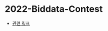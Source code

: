 # 2022-Biddata-Contest
- [관련 링크](https://github.com/yoonkyungseo/Competition/tree/main/2022_Bigdata_Contest)

